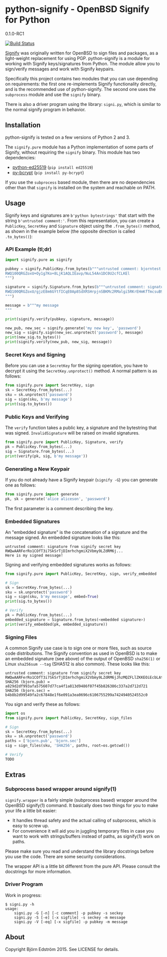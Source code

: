 # python-signify - OpenBSD Signify for Python

0.1.0-RC1

[![Build Status](https://travis-ci.org/bjornedstrom/python-signify.png?branch=master)](https://travis-ci.org/bjornedstrom/python-signify)

[Signify](http://www.tedunangst.com/flak/post/signify) was originally written for OpenBSD to sign files and packages, as a light-weight replacement for using PGP. python-signify is a module for working with Signify keys/signatures from Python. The module allow you to sign/verify messages and work with Signify keypairs.

Specifically this project contains two modules that you can use depending on requirements: the first one re-implements Signify functionality directly, and is the recommended use of python-signify. The second one uses the `subprocess` module and use the `signify` binary.

There is also a driver program using the library: `signi.py`, which is similar to the normal signify program in behavior.

## Installation

python-signify is tested on a few versions of Python 2 and 3.

The `signify.pure` module has a Python implementation of some parts of Signify, without requiring the `signify` binary. This module has two dependencies:

- [python-ed25519](https://github.com/warner/python-ed25519]) (`pip install ed25519`)
- [py-bcrypt](py-bcrypt) (`pip install py-bcrypt`)

If you use the `subprocess` based module, then there are no dependencies other than that `signify` is installed  on the system and reachable on PATH.

## Usage

Signify keys and signatures are `b'python bytestrings'` that start with the string `b'untrusted comment:'`. From this representation, you can create a `PublicKey`, `SecretKey` and `Signature` object using the `.from_bytes()` method, as shown in the example below (the opposite direction is called `.to_bytes()`):

### API Example (tl;dr)

```python
import signify.pure as signify

pubkey = signify.PublicKey.from_bytes(b"""untrusted comment: bjorntest public key
RWQ100QRGZoxU+Oy1g7Ko+8LjK1AQLIEavp/NuL54An1DC0U2cfCLKEl
""")

signature = signify.Signature.from_bytes(b"""untrusted comment: signature from bjorntest secret key
RWQ100QRGZoxU/gjzE8m6GYtfICqE0Ap8SdXRSHrpjnSBKMc2RMalgi5RKrEHmKfTmcsuB9ZzDCo6K6sYEqaEcEnnAFa0zCewAg=
""")

message = b"""my message
"""

print(signify.verify(pubkey, signature, message))

new_pub, new_sec = signify.generate('my new key', 'password')
new_sig = signify.sign(new_sec.unprotect('password'), message)
print(new_sig.to_bytes())
print(signify.verify(new_pub, new_sig, message))
```

### Secret Keys and Signing

Before you can use a `SecretKey` for the signing operation, you have to decrypt it using the `SecretKey.unprotect()` method. A normal pattern is as follows:

```python
from signify.pure import SecretKey, sign
sk = SecretKey.from_bytes(...)
sku = sk.unprotect('password')
sig = sign(sku, b'my message')
print(sig.to_bytes())
```

### Public Keys and Verifying

The `verify` function takes a public key, a signature and the bytestring that was signed. `InvalidSignature` will be raised on invalid signatures.

```python
from signify.pure import PublicKey, Signature, verify
pk = PublicKey.from_bytes(...)
sig = Signature.from_bytes(...)
print(verify(pk, sig, b'my message'))
```

### Generating a New Keypair

If you do not already have a Signify keypair (`signify -G`) you can generate one as follows:

```python
from signify.pure import generate
pk, sk = generate('alice aliceson', 'password')
```

The first parameter is a comment describing the key.

### Embedded Signatures

An "embedded signature" is the concatenation of a signature and the message signed. An embedded signature looks like this:

    untrusted comment: signature from signify secret key
    RWQwAARFerRo1COfT3i7SkSrTjDImrhchgmiX2Vbmy9LZdRM6j...
    Here is my signed message!

Signing and verifying embedded signatures works as follows:

```python
from signify.pure import PublicKey, SecretKey, sign, verify_embedded

# Sign
sk = SecretKey.from_bytes(...)
sku = sk.unprotect('password')
sig = sign(sku, b'my message', embed=True)
print(sig.to_bytes())

# Verify
pk = PublicKey.from_bytes(...)
embedded_signature = Signature.from_bytes(<embedded signature>)
print(verify_embedded(pk, embedded_signature))
```

### Signing Files

A common Signify use case is to sign one or more files, such as source code distributions. The Signify convention as used in OpenBSD is to make an embedded signature (see above) of the output of OpenBSD `sha256(1)` or Linux `sha256sum --tag` (SHA512 is also common). These looks like this:

    untrusted comment: signature from signify secret key
    RWQwAARFerRo1COfT3i7SkSrTjDImrhchgmiX2Vbmy9LZdRM6jJhzMQZFLlZKKEOiEcbLAtzpvJ0TT4dqYYfClpoUfoTnnF4sgM=
    SHA256 (bjorn.pub) = a829d2df993afa575607d77ca4f1a813d9486f07f45b826386c337a2d712d721
    SHA256 (bjorn.sec) = b4b8b2d99549fa2c67848e1f6e091a3ea0696c6106755299a7424940524552c0

You sign and verify these as follows:

```python
import os
from signify.pure import PublicKey, SecretKey, sign_files

# Sign
sk = SecretKey.from_bytes(...)
sku = sk.unprotect('password')
paths = ['bjorn.pub', 'bjorn.sec']
sig = sign_files(sku, 'SHA256', paths, root=os.getcwd())

# Verify
TODO
```

## Extras

### Subprocess based wrapper around signify(1)

`signify.wrapper` is a fairly simple (subprocess based) wrapper around the OpenBSD signify(1) command. It basically does two things for you to make your life a little bit easier:

- It handles thread safety and the actual calling of subprocess, which is easy to screw up.
- For convenience it will aid you in juggling temporary files in case you want to work with strings/buffers instead of paths, as signify(1) work on paths.

Please make sure you read and understand the library docstrings before you use the code. There are some security considerations.

The wrapper API is a little bit different from the pure API. Please consult the docstrings for more information.

### Driver Program

Work in progress:

    $ signi.py -h
    usage:
        signi.py -G [-n] [-c comment] -p pubkey -s seckey
        signi.py -S [-e] [-x sigfile] -s seckey -m message
        signi.py -V [-eq] [-x sigfile] -p pubkey -m message

## About

Copyright Björn Edström 2015. See LICENSE for details.
